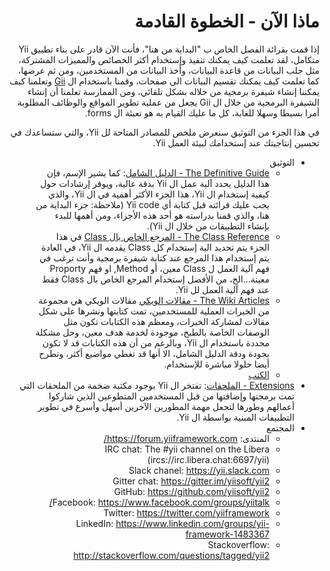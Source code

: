 # <div dir="rtl">ماذا الآن - الخطوة القادمة</div>

<p dir="rtl">
إذا قمت بقرائة الفصل الخاص ب "البداية من هنا"، فأنت الآن قادر على بناء تطبيق Yii متكامل، لقد تعلمت كيف يمكنك تنفيذ وإستخدام أكثر الخصائص والمميزات المشتركة، مثل جلب البيانات من قاعدة البيانات، وأخذ البيانات من المستخدمين، ومن ثم عرضها، كما تعلمت كيف يمكنك تقسيم البيانات الى صفحات، وقمنا باستخدام ال <a href="https://www.yiiframework.com/extension/yiisoft/yii2-gii/doc/guide">Gii</a> وتعلمنا كيف يمكننا إنشاء شيفرة برمجية من خلاله بشكل تلقائي، ومن الممارسة تعلمنا أن إنشاء الشيفرة البرمجية من خلال ال Gii يجعل من عملية تطوير المواقع والوظائف المطلوبة أمرا بسيطا وسهلا للغابة، كل ما عليك القيام به هو تعبئة ال forms.
</p>

<p dir="rtl">
    في هذا الجزء من التوثيق سنعرض ملخص للمصادر المتاحة لل Yii، والتي ستساعدك في تحسين إنتاجيتك عند إستخدامك لبيئة العمل Yii. 
</p>

<ul dir="rtl">
    <li>
        التوثيق
        <ul>
            <li><a href="http://www.yiiframework.com/doc-2.0/guide-README.html">The Definitive Guide - الدليل الشامل</a>: كما يشير الإسم، فإن هذا الدليل يحدد آلية عمل ال Yii بدقة عالية، ويوفر إرشادات حول كيفية إستخدام ال Yii، هذا الجزء الأكثر أهمية في ال Yii، والذي يجب عليك قرائته قبل كتابة أي Yii code (ملاحظة: جزء البداية من هنا، والذي قمنا بدراسته هو أحد هذه الأجزاء، ومن أهمها للبدء بإنشاء التطبيقات من خلال ال Yii).</li>
            <li><a href="http://www.yiiframework.com/doc-2.0/index.html">The Class Reference - المرجع الخاص بال Class</a> في هذا الجزء يتم تحديد الية إستخدام كل Class يقدمه ال Yii، في العادة يتم إستخدام هذا المرجع عند كتابة شيفرة برمجية وأنت ترغب في فهم آلية العمل ل Class معين، أو Method, او فهم Proporty معينة...الخ، من الأفضل إستخدام المرجع الخاص بال Class فقط عند فهم آلية العمل لل Yii. </li>
            <li><a href="http://www.yiiframework.com/wiki/?tag=yii2">The Wiki Articles - مقالات الويكي</a> مقالات الويكي هي مجموعة من الخبرات العملية للمستخدمين، تمت كتابتها ونشرها على شكل مقالات لمشاركة الخبرات، ومعظم هذه الكتابات تكون مثل الوصفات الخاصة بالطبخ، موجودة لخدمة هدف معين، وحل مشكلة محددة باستخدام ال Yii، وبالرغم من أن هذه الكتابات قد لا تكون بجودة ودقة الدليل الشامل، الا أنها قد تغطي مواضيع أكثر، وتطرح أيضا حلولا مباشرة للإستخدام.</li>
            <li><a href="http://www.yiiframework.com/doc/">الكتب</a></li>
        </ul>
    </li>
    <li><a href="http://www.yiiframework.com/extensions/">Extensions - الملحقات</a>: تفتخر ال Yii بوجود مكتبة ضخمة من الملحقات التي تمت برمجتها وإضافتها من قبل المستخدمين المتطوعين الذين شاركوا أعمالهم وطورها لتجعل مهمة المطورين الآخرين أسهل وأسرع في تطوير التطبيفات المبنية بواسطة ال Yii.</li>
    <li>
        المجتمع
        <ul>
            <li>المنتدى: <a href="https://forum.yiiframework.com/">https://forum.yiiframework.com/</a></li>
            <li>IRC chat: The #yii channel on the Libera (ircs://irc.libera.chat:6697/yii)</li>
            <li>Slack chanel: <a href="https://yii.slack.com">https://yii.slack.com</a></li>
            <li>Gitter chat: <a href="https://gitter.im/yiisoft/yii2">https://gitter.im/yiisoft/yii2</a></li>
            <li>GitHub: <a href="https://github.com/yiisoft/yii2">https://github.com/yiisoft/yii2</a></li>
            <li>Facebook: <a href="https://www.facebook.com/groups/yiitalk/">https://www.facebook.com/groups/yiitalk/</a></li>
            <li>Twitter: <a href="https://twitter.com/yiiframework">https://twitter.com/yiiframework</a></li>
            <li>LinkedIn: <a href="https://www.linkedin.com/groups/yii-framework-1483367">https://www.linkedin.com/groups/yii-framework-1483367</a></li>
            <li>Stackoverflow: <a href="http://stackoverflow.com/questions/tagged/yii2">http://stackoverflow.com/questions/tagged/yii2</a></li>
        </ul>
    </li>
</ul>
